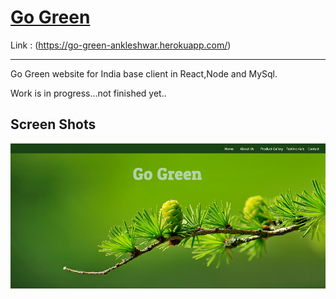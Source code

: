 # [Go Green](https://go-green-ankleshwar.herokuapp.com/)
Link : (https://go-green-ankleshwar.herokuapp.com/)
____

Go Green website for India base client in React,Node and MySql.

Work is in progress...not finished yet..

## Screen Shots

![Main Page](https://github.com/HET1905/goGreen/blob/master/images/goGreen1.PNG "Main Page")